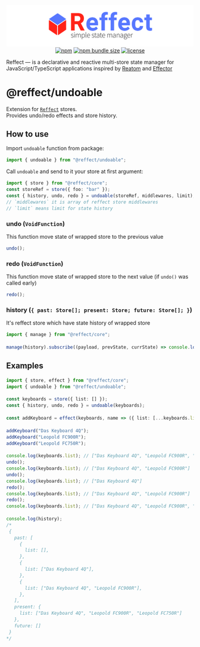 <div align="center">

[![reffect logo](https://raw.githubusercontent.com/acacode/reffect/master/assets/reffect.png)](https://github.com/acacode/reffect)  
[![npm](https://img.shields.io/npm/v/@reffect/undoable?style=flat-square&color=blue)](https://www.npmjs.com/package/@reffect/undoable)
[![npm bundle size](https://img.shields.io/bundlephobia/minzip/@reffect/undoable?style=flat-square&color=blue)](https://bundlephobia.com/result?p=@reffect/undoable)
[![license](https://img.shields.io/github/license/acacode/reffect?style=flat-square&color=blue)](https://github.com/acacode/reffect)

<div align="left">

Reffect — is a declarative and reactive multi-store state manager for JavaScript/TypeScript applications inspired by [Reatom](https://github.com/artalar/reatom) and [Effector](https://github.com/zerobias/effector)

# @reffect/undoable

Extension for [`Reffect`](https://github.com/acacode/reffect) stores.  
Provides undo/redo effects and store history.

## How to use

Import `undoable` function from package:

```ts
import { undoable } from "@reffect/undoable";
```

Call `undoable` and send to it your store at first argument:

```ts
import { store } from "@reffect/core";
const storeRef = store({ foo: "bar" });
const { history, undo, redo } = undoable(storeRef, middlewares, limit);
// `middlewares` it is array of reffect store middlewares
// `limit` means limit for state history
```

### undo (`VoidFunction`)

This function move state of wrapped store to the previous value

```ts
undo();
```

### redo (`VoidFunction`)

This function move state of wrapped store to the next value (if `undo()` was called early)

```ts
redo();
```

### history (`{ past: Store[]; present: Store; future: Store[]; }`)

It's reffect store which have state history of wrapped store

```ts
import { manage } from "@reffect/core";

manage(history).subscribe((payload, prevState, currState) => console.log(payload, prevState, currState));
```

## Examples

```ts
import { store, effect } from "@reffect/core";
import { undoable } from "@reffect/undoable";

const keyboards = store({ list: [] });
const { history, undo, redo } = undoable(keyboards);

const addKeyboard = effect(keyboards, name => ({ list: [...keyboards.list, name] }));

addKeyboard("Das Keyboard 4Q");
addKeyboard("Leopold FC900R");
addKeyboard("Leopold FC750R");

console.log(keyboards.list); // ["Das Keyboard 4Q", "Leopold FC900R", "Leopold FC750R"]
undo();
console.log(keyboards.list); // ["Das Keyboard 4Q", "Leopold FC900R"]
undo();
console.log(keyboards.list); // ["Das Keyboard 4Q"]
redo();
console.log(keyboards.list); // ["Das Keyboard 4Q", "Leopold FC900R"]
redo();
console.log(keyboards.list); // ["Das Keyboard 4Q", "Leopold FC900R", "Leopold FC750R"]

console.log(history);
/*
 {
   past: [
     {
       list: [],
     },
     {
       list: ["Das Keyboard 4Q"],
     },
     {
       list: ["Das Keyboard 4Q", "Leopold FC900R"],
     },
   ],
   present: {
     list: ["Das Keyboard 4Q", "Leopold FC900R", "Leopold FC750R"]
   },
   future: []
 }
*/
```
